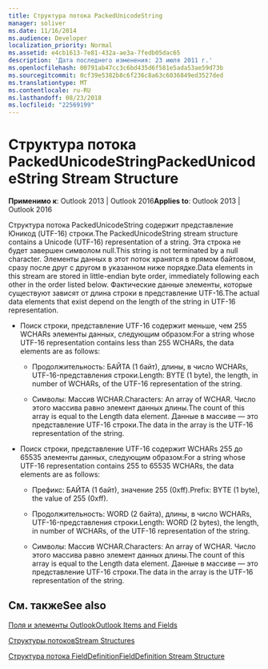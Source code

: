```yaml
---
title: Структура потока PackedUnicodeString
manager: soliver
ms.date: 11/16/2014
ms.audience: Developer
localization_priority: Normal
ms.assetid: e4cb1613-7e81-432a-ae3a-7fedb05dac65
description: 'Дата последнего изменения: 23 июля 2011 г.'
ms.openlocfilehash: 00791ab47cc3c6bd435d6f581e5ada53ae59d73b
ms.sourcegitcommit: 0cf39e5382b8c6f236c8a63c6036849ed3527ded
ms.translationtype: MT
ms.contentlocale: ru-RU
ms.lasthandoff: 08/23/2018
ms.locfileid: "22569199"
---
```

# <a name="packedunicodestring-stream-structure"></a><span data-ttu-id="d919e-103">Структура потока PackedUnicodeString</span><span class="sxs-lookup"><span data-stu-id="d919e-103">PackedUnicodeString Stream Structure</span></span>

  
  
<span data-ttu-id="d919e-104">**Применимо к**: Outlook 2013 | Outlook 2016</span><span class="sxs-lookup"><span data-stu-id="d919e-104">**Applies to**: Outlook 2013 | Outlook 2016</span></span> 
  
<span data-ttu-id="d919e-105">Структура потока PackedUnicodeString содержит представление Юникод (UTF-16) строки.</span><span class="sxs-lookup"><span data-stu-id="d919e-105">The PackedUnicodeString stream structure contains a Unicode (UTF-16) representation of a string.</span></span> <span data-ttu-id="d919e-106">Эта строка не будет завершен символом null.</span><span class="sxs-lookup"><span data-stu-id="d919e-106">This string is not terminated by a null character.</span></span> <span data-ttu-id="d919e-107">Элементы данных в этот поток хранятся в прямом байтовом, сразу после друг с другом в указанном ниже порядке.</span><span class="sxs-lookup"><span data-stu-id="d919e-107">Data elements in this stream are stored in little-endian byte order, immediately following each other in the order listed below.</span></span> <span data-ttu-id="d919e-108">Фактические данные элементы, которые существуют зависят от длина строки в представление UTF-16.</span><span class="sxs-lookup"><span data-stu-id="d919e-108">The actual data elements that exist depend on the length of the string in UTF-16 representation.</span></span>
  
- <span data-ttu-id="d919e-109">Поиск строки, представление UTF-16 содержит меньше, чем 255 WCHARs элементы данных, следующим образом:</span><span class="sxs-lookup"><span data-stu-id="d919e-109">For a string whose UTF-16 representation contains less than 255 WCHARs, the data elements are as follows:</span></span>
    
  - <span data-ttu-id="d919e-110">Продолжительность: БАЙТА (1 байт), длины, в число WCHARs, UTF-16-представления строки.</span><span class="sxs-lookup"><span data-stu-id="d919e-110">Length: BYTE (1 byte), the length, in number of WCHARs, of the UTF-16 representation of the string.</span></span>
    
  - <span data-ttu-id="d919e-111">Символы: Массив WCHAR.</span><span class="sxs-lookup"><span data-stu-id="d919e-111">Characters: An array of WCHAR.</span></span> <span data-ttu-id="d919e-112">Число этого массива равно элемент данных длины.</span><span class="sxs-lookup"><span data-stu-id="d919e-112">The count of this array is equal to the Length data element.</span></span> <span data-ttu-id="d919e-113">Данные в массиве — это представление UTF-16 строки.</span><span class="sxs-lookup"><span data-stu-id="d919e-113">The data in the array is the UTF-16 representation of the string.</span></span>
    
- <span data-ttu-id="d919e-114">Поиск строки, представление UTF-16 содержит WCHARs 255 до 65535 элементы данных, следующим образом:</span><span class="sxs-lookup"><span data-stu-id="d919e-114">For a string whose UTF-16 representation contains 255 to 65535 WCHARs, the data elements are as follows:</span></span>
    
  - <span data-ttu-id="d919e-115">Префикс: БАЙТА (1 байт), значение 255 (0xff).</span><span class="sxs-lookup"><span data-stu-id="d919e-115">Prefix: BYTE (1 byte), the value of 255 (0xff).</span></span>
    
  - <span data-ttu-id="d919e-116">Продолжительность: WORD (2 байта), длины, в число WCHARs, UTF-16-представления строки.</span><span class="sxs-lookup"><span data-stu-id="d919e-116">Length: WORD (2 bytes), the length, in number of WCHARs, of the UTF-16 representation of the string.</span></span>
    
  - <span data-ttu-id="d919e-117">Символы: Массив WCHAR.</span><span class="sxs-lookup"><span data-stu-id="d919e-117">Characters: An array of WCHAR.</span></span> <span data-ttu-id="d919e-118">Число этого массива равно элемент данных длины.</span><span class="sxs-lookup"><span data-stu-id="d919e-118">The count of this array is equal to the Length data element.</span></span> <span data-ttu-id="d919e-119">Данные в массиве — это представление UTF-16 строки.</span><span class="sxs-lookup"><span data-stu-id="d919e-119">The data in the array is the UTF-16 representation of the string.</span></span>
    
## <a name="see-also"></a><span data-ttu-id="d919e-120">См. также</span><span class="sxs-lookup"><span data-stu-id="d919e-120">See also</span></span>



[<span data-ttu-id="d919e-121">Поля и элементы Outlook</span><span class="sxs-lookup"><span data-stu-id="d919e-121">Outlook Items and Fields</span></span>](outlook-items-and-fields.md)
  
[<span data-ttu-id="d919e-122">Структуры потоков</span><span class="sxs-lookup"><span data-stu-id="d919e-122">Stream Structures</span></span>](stream-structures.md)
  
[<span data-ttu-id="d919e-123">Структура потока FieldDefinition</span><span class="sxs-lookup"><span data-stu-id="d919e-123">FieldDefinition Stream Structure</span></span>](fielddefinition-stream-structure.md)

